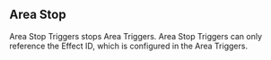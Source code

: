 ## Area Stop
Area Stop Triggers stops Area Triggers. Area Stop Triggers can only reference the Effect ID, which is configured in the Area Triggers.